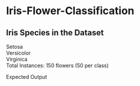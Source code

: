 # Iris-Flower-Classification<br>
## Iris Species in the Dataset<br>
Setosa<br>
Versicolor<br>
Virginica<br>
Total Instances: 150 flowers (50 per class)<br>

Expected Output
